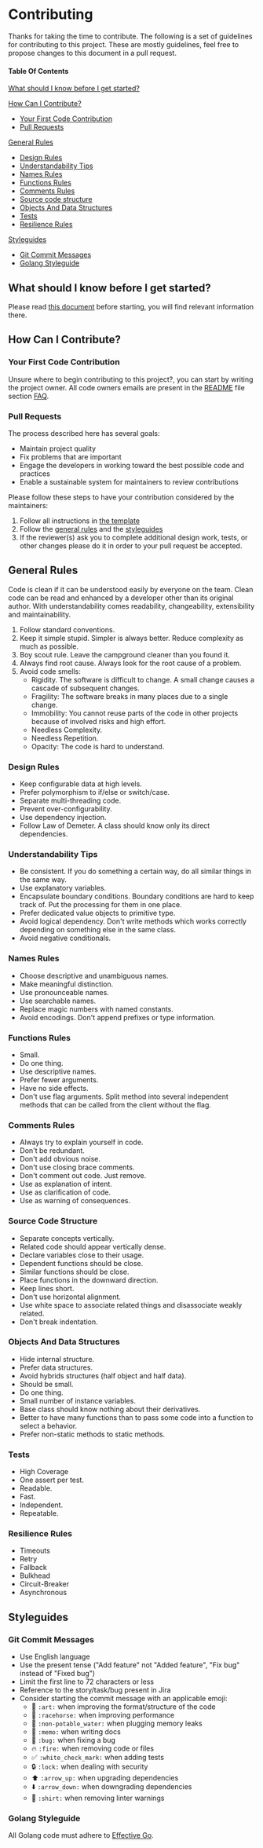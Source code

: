 # Contributing

Thanks for taking the time to contribute. The following is a set of guidelines for contributing to this project. These are mostly guidelines, feel free to propose changes to this document in a pull request.

#### Table Of Contents

[What should I know before I get started?](#what-should-i-know-before-i-get-started)

[How Can I Contribute?](#how-can-i-contribute)
  * [Your First Code Contribution](#your-first-code-contribution)
  * [Pull Requests](#pull-requests)

[General Rules](#general-rules)
  * [Design Rules](#design-rules)
  * [Understandability Tips](#understandability-tips)
  * [Names Rules](#names-rules)
  * [Functions Rules](#functions-rules)
  * [Comments Rules](#comments-rules)
  * [Source code structure](#source-code-structure)
  * [Objects And Data Structures](#objects-and-data-structures)
  * [Tests](#tests)
  * [Resilience Rules](#resilience-rules)

[Styleguides](#styleguides)
  * [Git Commit Messages](#git-commit-messages)
  * [Golang Styleguide](#golang-styleguide)

## What should I know before I get started?

Please read [this document](../README.md) before starting, you will find relevant information there.

## How Can I Contribute?

### Your First Code Contribution

Unsure where to begin contributing to this project?, you can start by writing the project owner. All code owners emails are present in the [README](../README.md) file section [FAQ](../README.md#faq).

### Pull Requests

The process described here has several goals:

- Maintain project quality
- Fix problems that are important
- Engage the developers in working toward the best possible code and practices
- Enable a sustainable system for maintainers to review contributions

Please follow these steps to have your contribution considered by the maintainers:

1. Follow all instructions in [the template](PULL_REQUEST_TEMPLATE.md)
2. Follow the [general rules](#general-rules) and the [styleguides](#styleguides)
3. If the reviewer(s) ask you to complete additional design work, tests, or other changes please do it in order to your pull request be accepted.

## General Rules

Code is clean if it can be understood easily by everyone on the team. Clean code can be read and enhanced by a developer other than its original author. With understandability comes readability, changeability, extensibility and maintainability.

1. Follow standard conventions.
2. Keep it simple stupid. Simpler is always better. Reduce complexity as much as possible.
3. Boy scout rule. Leave the campground cleaner than you found it.
4. Always find root cause. Always look for the root cause of a problem.
5. Avoid code smells:
	- Rigidity. The software is difficult to change. A small change causes a cascade of subsequent changes.
	- Fragility: The software breaks in many places due to a single change.
	- Immobility: You cannot reuse parts of the code in other projects because of involved risks and high effort.
	- Needless Complexity.
	- Needless Repetition.
	- Opacity: The code is hard to understand.

### Design Rules

- Keep configurable data at high levels.
- Prefer polymorphism to if/else or switch/case.
- Separate multi-threading code.
- Prevent over-configurability.
- Use dependency injection.
- Follow Law of Demeter. A class should know only its direct dependencies.

### Understandability Tips

- Be consistent. If you do something a certain way, do all similar things in the same way.
- Use explanatory variables.
- Encapsulate boundary conditions. Boundary conditions are hard to keep track of. Put the processing for them in one place.
- Prefer dedicated value objects to primitive type.
- Avoid logical dependency. Don't write methods which works correctly depending on something else in the same class.
- Avoid negative conditionals.

### Names Rules

- Choose descriptive and unambiguous names.
- Make meaningful distinction.
- Use pronounceable names.
- Use searchable names.
- Replace magic numbers with named constants.
- Avoid encodings. Don't append prefixes or type information.

### Functions Rules

- Small.
- Do one thing.
- Use descriptive names.
- Prefer fewer arguments.
- Have no side effects.
- Don't use flag arguments. Split method into several independent methods that can be called from the client without the flag.

### Comments Rules

- Always try to explain yourself in code.
- Don't be redundant.
- Don't add obvious noise.
- Don't use closing brace comments.
- Don't comment out code. Just remove.
- Use as explanation of intent.
- Use as clarification of code.
- Use as warning of consequences.

### Source Code Structure

- Separate concepts vertically.
- Related code should appear vertically dense.
- Declare variables close to their usage.
- Dependent functions should be close.
- Similar functions should be close.
- Place functions in the downward direction.
- Keep lines short.
- Don't use horizontal alignment.
- Use white space to associate related things and disassociate weakly related.
- Don't break indentation.

### Objects And Data Structures

- Hide internal structure.
- Prefer data structures.
- Avoid hybrids structures (half object and half data).
- Should be small.
- Do one thing.
- Small number of instance variables.
- Base class should know nothing about their derivatives.
- Better to have many functions than to pass some code into a function to select a behavior.
- Prefer non-static methods to static methods.

### Tests

- High Coverage
- One assert per test.
- Readable.
- Fast.
- Independent.
- Repeatable.

### Resilience Rules

- Timeouts
- Retry
- Fallback
- Bulkhead
- Circuit-Breaker
- Asynchronous

## Styleguides

### Git Commit Messages

* Use English language
* Use the present tense ("Add feature" not "Added feature", "Fix bug" instead of "Fixed bug")
* Limit the first line to 72 characters or less
* Reference to the story/task/bug present in Jira
* Consider starting the commit message with an applicable emoji:
    * :art: `:art:` when improving the format/structure of the code
    * :racehorse: `:racehorse:` when improving performance
    * :non-potable_water: `:non-potable_water:` when plugging memory leaks
    * :memo: `:memo:` when writing docs
    * :bug: `:bug:` when fixing a bug
    * :fire: `:fire:` when removing code or files
    * :white_check_mark: `:white_check_mark:` when adding tests
    * :lock: `:lock:` when dealing with security
    * :arrow_up: `:arrow_up:` when upgrading dependencies
    * :arrow_down: `:arrow_down:` when downgrading dependencies
    * :shirt: `:shirt:` when removing linter warnings

### Golang Styleguide

All Golang code must adhere to [Effective Go](https://golang.org/doc/effective_go.html).
